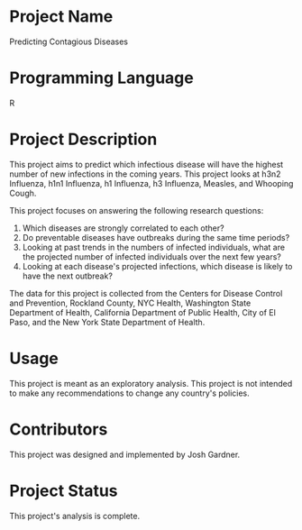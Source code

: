 # Project Name

Predicting Contagious Diseases

# Programming Language

R

# Project Description

This project aims to predict which infectious disease will have the highest number of new infections in the coming years. This project looks at h3n2 Influenza, h1n1 Influenza, h1 Influenza, h3 Influenza, Measles, and Whooping Cough.

This project focuses on answering the following research questions:

1. Which diseases are strongly correlated to each other?
2. Do preventable diseases have outbreaks during the same time periods?
3. Looking at past trends in the numbers of infected individuals, what are the projected number of infected individuals over the next few years?
4. Looking at each disease's projected infections, which disease is likely to have the next outbreak?

The data for this project is collected from the Centers for Disease Control and Prevention, Rockland County, NYC Health, Washington State Department of Health, California Department of Public Health, City of El Paso, and the New York State Department of Health.

# Usage

This project is meant as an exploratory analysis. This project is not intended to make any recommendations to change any country's policies.

# Contributors

This project was designed and implemented by Josh Gardner.

# Project Status

This project's analysis is complete.
